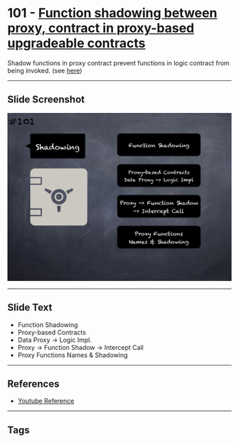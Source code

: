 # 101 - [Function shadowing between proxy, contract in proxy-based upgradeable contracts](Function%20shadowing%20between%20proxy,%20contract%20in%20proxy-based%20upgradeable%20contracts.md)
Shadow functions in proxy contract prevent functions in logic contract from being invoked. (see [here](https://github.com/crytic/slither/wiki/Upgradeability-Checks#functions-shadowing))
___
## Slide Screenshot
![0101.png](../../images/4.%20Pitfalls%20and%20Best%20Practices%20101/101.png)
___
## Slide Text
- Function Shadowing
- Proxy-based Contracts
- Data Proxy -> Logic Impl.
- Proxy -> Function Shadow -> Intercept Call
- Proxy Functions Names & Shadowing
___
## References
- [Youtube Reference](https://youtu.be/vyWLO5Dlg50?t=1271)
___
## Tags